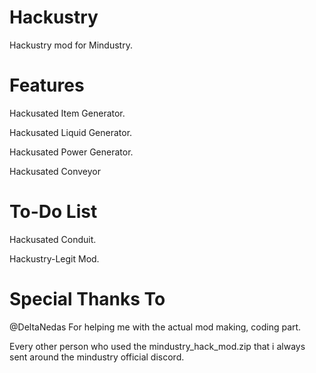 # Hackustry
Hackustry mod for Mindustry.

# Features
Hackusated Item Generator.

Hackusated Liquid Generator.

Hackusated Power Generator.

Hackusated Conveyor

# To-Do List
Hackusated Conduit.

Hackustry-Legit Mod.

# Special Thanks To
@DeltaNedas For helping me with the actual mod making, coding part.

Every other person who used the mindustry_hack_mod.zip that i always sent around the mindustry official discord.
